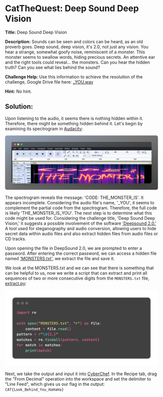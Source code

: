 # CatTheQuest: Deep Sound Deep Vision
**Title:** Deep Sound Deep Vision

**Description:** Sounds can be seen and colors can be heard, as an old proverb goes. Deep sound, deep vision, it's 2.0, not just any vision. You hear a strange, somewhat goofy noise, reminiscent of a monster. This monster seems to swallow words, hiding precious secrets. An attentive ear and the right tools could reveal... the monsters. Can you hear the hidden truth? Can you see what lies behind the sound?

**Challenge Help:**
Use this information to achieve the resolution of the challenge,
Google Drive file here: [_YOU.wav](https://drive.google.com/file/d/1Uv_BtOptZIH_hQKTaKXFyLFkKrFa1Cm9/view?usp=sharing)

**Hint:** No hint.

## Solution:
Upon listening to the audio, it seems there is nothing hidden within it. Therefore, there might be something hidden behind it. Let's begin by examining its spectrogram in [Audacity](https://www.audacityteam.org/download/): 

![Audacity](https://github.com/xtasy94/CTFW/blob/main/CatTheQuest/Deep_Sound_Deep_Vision/Files/Audacity.png)

The spectrogram reveals the message: 'CODE: THE_MONSTER_IS'. It appears incomplete. Considering the audio file's name, '_YOU', it seems to complement the partial code from the spectrogram. Therefore, the full code is likely 'THE_MONSTER_IS_YOU'. The next step is to determine what this code might be used for.
Considering the challenge title, 'Deep Sound Deep Vision,' it suggests a possible involvement of the software ['Deepsound 2.0.'](https://deepsound.en.uptodown.com/windows) A tool used for steganography and audio conversion, allowing users to hide secret data within audio files and also extract hidden files from audio files or CD tracks.

Upon opening the file in DeepSound 2.0, we are prompted to enter a password. After entering the correct password, we can access a hidden file named ['MONSTERS.txt'](https://github.com/xtasy94/CTFW/blob/main/CatTheQuest/Deep_Sound_Deep_Vision/Files/MONSTERS.txt), we extract the file and save it.

We look at the MONSTERS.txt and we can see that there is something that can be helpful to us, now we write a script that can extract and print all sequences of two or more consecutive digits from the `MONSTERS.txt` file, [extract.py](https://github.com/xtasy94/CTFW/blob/main/CatTheQuest/Deep_Sound_Deep_Vision/Files/extract.py): 

![Image](https://github.com/xtasy94/CTFW/blob/main/CatTheQuest/Deep_Sound_Deep_Vision/Files/code.png)

Next, we take the output and input it into [CyberChef](https://cyberchef.org/). In the Recipe tab, drag the "From Decimal" operation into the workspace and set the delimiter to "Line Feed", which gives us our flag in the output: `CAT{Look_Behind_You_HaHaHa}`
